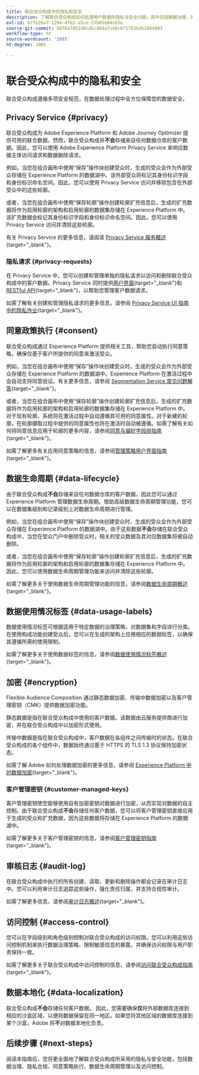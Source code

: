 ```yaml
---
title: 联合受众构成中的隐私和安全
description: 了解联合受众构成如何处理用户数据的隐私与安全问题，其中包括数据治理、同意管理、访问控制、数据加密及隐私合规等功能。
exl-id: 677e26e7-1294-4f62-a5ce-17b65e84c65e
source-git-commit: 8076a7851d0cd5cd84a7c48c6f1783b452864903
workflow-type: ht
source-wordcount: '1085'
ht-degree: 100%

---
```


# 联合受众构成中的隐私和安全

联合受众构成遵循多项安全规范，在数据处理过程中全方位保障您的数据安全。

## Privacy Service {#privacy}

联合受众构成为 Adobe Experience Platform 和 Adobe Journey Optimizer 提供可用的联合数据。然而，联合受众构成并&#x200B;**不会**&#x200B;存储来自任何数据仓库的客户数据。因此，您可以使用 Adobe Experience Platform Privacy Service 来响应数据主体访问请求和数据删除请求。

例如，当您在组合画布中使用“保存”操作块创建受众时，生成的受众会作为外部受众存储在 Experience Platform 的数据湖中。该外部受众将标记其身份标识字段和身份标识命名空间。因此，您可以使用 Privacy Service 访问并移除包含在外部受众中的这些轮廓。

或者，当您在组合画布中使用“保存轮廓”操作创建轮廓扩充信息后，生成的扩充数据将作为启用轮廓的架构和启用轮廓的数据集存储在 Experience Platform 中。该扩充数据会标记其身份标识字段和身份标识命名空间。因此，您可以使用 Privacy Service 访问并清除这些轮廓。

有关 Privacy Service 的更多信息，请阅读 [Privacy Service 服务概述](https://experienceleague.adobe.com/zh-hans/docs/experience-platform/privacy/home){target="_blank"}。

### 隐私请求 {#privacy-requests}

在 Privacy Service 中，您可以创建和管理单独的隐私请求以访问和删除联合受众构成中的客户数据。Privacy Service 同时提供[用户界面](https://experienceleague.adobe.com/docs/experience-platform/privacy/ui/user-guide.html?lang=zh-Hans){target="_blank"}和[RESTful API](https://experienceleague.adobe.com/zh-hans/docs/experience-platform/privacy/api/overview){target="_blank"}，以帮助您管理客户数据请求。

如需了解有关创建和管理隐私请求的更多信息，请参阅 [Privacy Service UI 指南中的隐私作业](https://experienceleague.adobe.com/zh-hans/docs/experience-platform/privacy/ui/user-guide){target="_blank"}。

## 同意政策执行 {#consent}

联合受众构成通过 Experience Platform 提供相关工具，帮助您自动执行同意策略，确保仅基于客户所提供的同意来激活受众。

例如，当您在组合画布中使用“保存”操作块创建受众时，生成的受众会作为外部受众存储在 Experience Platform 的数据湖中。Experience Platform 在激活过程中会自动支持同意验证。有关更多信息，请参阅 [Segmentation Service 常见问题解答](https://experienceleague.adobe.com/zh-hans/docs/experience-platform/segmentation/faq#consent){target="_blank"}。

或者，当您在组合画布中使用“保存轮廓”操作创建轮廓扩充信息后，生成的扩充数据将作为启用轮廓的架构和启用轮廓的数据集存储在 Experience Platform 中。对于现有轮廓，系统将在激活过程中自动遵循其可用的同意属性。对于新建的轮廓，在轮廓摄取过程中提供的同意属性也将在激活时自动被遵循。如需了解有关如何将同意信息应用于轮廓的更多内容，请参阅[同意与偏好字段组指南](https://experienceleague.adobe.com/zh-hans/docs/experience-platform/xdm/field-groups/profile/consents){target="_blank"}。

如需了解更多有关应用同意策略的信息，请参阅[管理策略用户界面指南](https://experienceleague.adobe.com/zh-hans/docs/experience-platform/data-governance/policies/user-guide#consent-policy){target="_blank"}。

## 数据生命周期 {#data-lifecycle}

由于联合受众构成&#x200B;**不会**&#x200B;存储来自任何数据仓库的客户数据，因此您可以通过 Experience Platform 管理数据生命周期。借助高级数据生命周期管理功能，您可以在数据集级别和记录级别上对数据生命周期进行管理。

例如，当您在组合画布中使用“保存”操作块创建受众时，生成的受众会作为外部受众存储在 Experience Platform 的数据湖中。由于这些数据&#x200B;**不会**&#x200B;存储在联合受众构成中，当您在受众门户中删除受众时，相关的受众数据及其对应数据集将被自动删除。

或者，当您在组合画布中使用“保存轮廓”操作创建轮廓扩充信息后，生成的扩充数据将作为启用轮廓的架构和启用轮廓的数据集存储在 Experience Platform 中。因此，您可以使用数据生命周期管理功能来访问并清除这些轮廓。

如需了解更多关于使用数据生命周期管理功能的信息，请参阅[数据生命周期概述](https://experienceleague.adobe.com/zh-hans/docs/experience-platform/data-lifecycle/home){target="_blank"}。

## 数据使用情况标签 {#data-usage-labels}

数据使用情况标签可根据适用于特定数据的治理策略，对数据集和字段进行分类。在使用构成功能创建受众后，您可以在生成的架构上应用相应的数据标签，以确保其遵循所需的使用限制。

如需了解更多关于使用数据标签的信息，请参阅[数据使用情况标签概述](https://experienceleague.adobe.com/zh-hans/docs/experience-platform/data-governance/labels/overview){target="_blank"}。

## 加密 {#encryption}

Flexible Audience Composition 通过静态数据加密、传输中数据加密以及客户管理密钥（CMK）提供数据加密功能。

静态数据是指在联合受众构成中使用的客户数据。该数据由云服务提供商进行加密，并在联合受众构成中以加密形式使用。

传输中数据是指在联合受众构成中，客户数据在各组件之间传输时的状态。在联合受众构成的各个组件中，数据始终通过基于 HTTPS 的 TLS 1.3 协议保持加密状态。

如需了解 Adobe 如何处理数据加密的更多信息，请参阅 [Experience Platform 中的数据加密](https://experienceleague.adobe.com/zh-hans/docs/experience-platform/landing/governance-privacy-security/encryption){target="_blank"}。

### 客户管理密钥 {#customer-managed-keys}

客户管理密钥使您能够使用自有加密密钥对数据进行加密，从而实现对数据的自主控制。由于联合受众构成&#x200B;**不会**&#x200B;存储任何客户数据，您可以将客户管理密钥直接应用于生成的受众和扩充数据，因为这些数据将存储在 Experience Platform 的数据湖中。

如需了解更多关于客户管理密钥的信息，请参阅[客户管理密钥指南](https://experienceleague.adobe.com/zh-hans/docs/experience-platform/landing/governance-privacy-security/customer-managed-keys/overview){target="_blank"}。

## 审核日志 {#audit-log}

在联合受众构成中执行的所有创建、读取、更新和删除操作都会记录在审计日志中。您可以利用审计日志追踪这些操作，强化责任归属，并支持合规性审计。

如需了解更多信息，请参阅[审计日志概述](/help/admin/audit-trail.md){target="_blank"}。

## 访问控制 {#access-control}

您可以在字段级别和角色级别控制对联合受众构成的访问权限。您可以利用这些访问控制机制来执行数据治理策略、限制敏感信息的暴露，并确保访问权限与用户职责保持一致。

如需了解更多关于联合受众构成中访问控制的信息，请参阅[访问联合受众构成指南](/help/start/feature-access.md){target="_blank"}。

## 数据本地化 {#data-localization}

联合受众构成&#x200B;**不会**&#x200B;存储任何客户数据。 因此，您需要确保&#x200B;**仅**&#x200B;将外部数据库连接到相应的沙盒区域，以便将数据保留在同一地区。如果您将其他区域的数据库连接到某个沙盒，Adobe 将&#x200B;**不**&#x200B;对数据本地化负责。

## 后续步骤 {#next-steps}

阅读本指南后，您将更全面地了解联合受众构成所采用的隐私与安全功能，包括数据治理、隐私合规、同意策略执行、数据生命周期管理以及访问控制。
